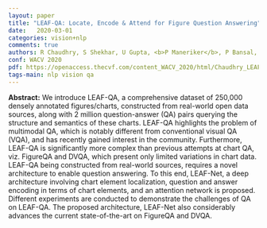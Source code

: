 ```yaml
---
layout: paper
title: "LEAF-QA: Locate, Encode & Attend for Figure Question Answering"
date:   2020-03-01
categories: vision+nlp
comments: true
authors: R Chaudhry, S Shekhar, U Gupta, <b>P Maneriker</b>, P Bansal, A Joshi
conf: WACV 2020
pdf: https://openaccess.thecvf.com/content_WACV_2020/html/Chaudhry_LEAF-QA_Locate_Encode__Attend_for_Figure_Question_Answering_WACV_2020_paper.html
tags-main: nlp vision qa
---
```


**Abstract:** We introduce LEAF-QA, a comprehensive dataset of 250,000 densely annotated figures/charts, constructed from real-world open data sources, along with 2 million question-answer (QA) pairs querying the structure and semantics of these charts. LEAF-QA highlights the problem of multimodal QA, which is notably different from conventional visual QA (VQA), and has recently gained interest in the community. Furthermore, LEAF-QA is significantly more complex than previous attempts at chart QA, viz. FigureQA and DVQA, which present only limited variations in chart data. LEAF-QA being constructed from real-world sources, requires a novel architecture to enable question answering. To this end, LEAF-Net, a deep architecture involving chart element localization, question and answer encoding in terms of chart elements, and an attention network is proposed. Different experiments are conducted to demonstrate the challenges of QA on LEAF-QA. The proposed architecture, LEAF-Net also considerably advances the current state-of-the-art on FigureQA and DVQA.
